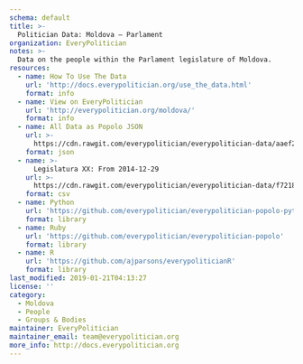 ```yaml
---
schema: default
title: >-
  Politician Data: Moldova — Parlament
organization: EveryPolitician
notes: >-
  Data on the people within the Parlament legislature of Moldova.
resources:
  - name: How To Use The Data
    url: 'http://docs.everypolitician.org/use_the_data.html'
    format: info
  - name: View on EveryPolitician
    url: 'http://everypolitician.org/moldova/'
    format: info
  - name: All Data as Popolo JSON
    url: >-
      https://cdn.rawgit.com/everypolitician/everypolitician-data/aaef2752ce8706ab042bb56116e4820617cad8c1/data/Moldova/Parlamentul/ep-popolo-v1.0.json
    format: json
  - name: >-
      Legislatura XX: From 2014-12-29
    url: >-
      https://cdn.rawgit.com/everypolitician/everypolitician-data/f7218f4de0f7b43e70b281439dd9fdd00e9c4e05/data/Moldova/Parlamentul/term-2014.csv
    format: csv
  - name: Python
    url: 'https://github.com/everypolitician/everypolitician-popolo-python'
    format: library
  - name: Ruby
    url: 'https://github.com/everypolitician/everypolitician-popolo'
    format: library
  - name: R
    url: 'https://github.com/ajparsons/everypoliticianR'
    format: library
last_modified: 2019-01-21T04:13:27
license: ''
category:
  - Moldova
  - People
  - Groups & Bodies
maintainer: EveryPolitician
maintainer_email: team@everypolitician.org
more_info: http://docs.everypolitician.org
---
```

